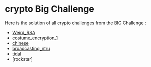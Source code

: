# crypto Big Challenge

Here is the solution of all crypto challenges from the BIG Challenge :


- [Weird_RSA](https://github.com/bencheayoub/Weird_RSA)
- [costume_encryption_1](https://github.com/bencheayoub/costume_encryption_1)
- [chinese](https://github.com/bencheayoub/chinese)
- [broadcasting_ntru](https://github.com/bencheayoub/broadcasting_ntru)
- [tidal](https://github.com/bencheayoub/tidal)
- [rockstar]
